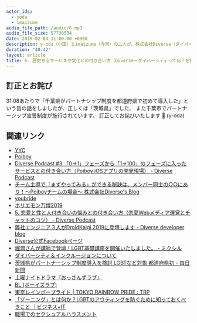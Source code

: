 ```yaml
---
actor_ids:
  - yoda
  - imaizume
audio_file_path: /audio/6.mp3
audio_file_size: 57730534
date: 2019-02-04 11:00:00 +0900
description: y-oda（小田）とimaizume（今泉）の二人が、株式会社Diverse（ダイバース）のマッチングアプリであるYYC（ワイワイシー）や、Diverseにおける多様性を認める文化、ダイバーシティに対するトレンドや疑問について話しました。
duration: "48:42"
layout: article
title: 6. 歴史あるサービスや文化との付き合い方（Diverse＝ダイバーシティって何？を掘り下げてみた）
---
```


## 訂正とお詫び

31:08あたりで「千葉県がパートナシップ制度を都道府県で初めて導入した」という旨の話をしましたが、正しくは「茨城県」でした、 また千葉市でパートナーシップ宣誓制度が施行されています。
訂正してお詫びいたします 🙇
(y-oda)

## 関連リンク

- [YYC](https://www.yyc.co.jp/)
- [Poiboy](https://poiboy.jp/)
- [Diverse Podcast #3 「0→1」フェーズから「1→100」のフェーズに入ったサービスとの付き合い方（Poiboy iOSアプリの開発現場） - Diverse Podcast](https://podcast.diverse-inc.com/episode/3)
- [チーム主導で「まずやってみる」ができる秘訣は、メンバー同士の○○にあり！～Poiboyチームの場合～ 株式会社Diverse's Blog](https://www.wantedly.com/companies/diverse-inc/post_articles/152446)
- [youbride](https://youbride.jp/)
- [ホリエモン万博2019](https://expo.horiemon.com/contents/#D)
- [5. 恋愛と性と人付き合いの悩みとの付き合い方（恋愛Webメディア運営とチャットのコツ） - Diverse Podcast](https://podcast.diverse-inc.com/episode/5)
- [弊社エンジニア３人がDroidKaigi 2019に登壇します - Diverse developer blog](https://developer.diverse-inc.com/entry/2018/11/14/155804)
- [Diverse公式Facebookページ](https://www.facebook.com/Diverse.inc/)
- [堀潤さんが講師で登壇！LGBT基礎講座を開催いたしました。 - ミクシル](https://mixil.mixi.co.jp/company/665)
- [ダイバーシティ＆インクルージョンについて](http://www.gewel.org/d-i/)
- [茨城県がパートナーシップ制度導入を検討 LGBTなど対象 都道府県初 - 毎日新聞](https://mainichi.jp/articles/20190129/k00/00m/040/233000c)
- [土曜ナイトドラマ『おっさんずラブ』](https://www.tv-asahi.co.jp/ossanslove/)
- [BL (ボーイズラブ)](https://ja.wikipedia.org/wiki/%E3%83%9C%E3%83%BC%E3%82%A4%E3%82%BA%E3%83%A9%E3%83%96)
- [東京レインボープライド \| TOKYO RAINBOW PRIDE : TRP](https://tokyorainbowpride.com/)
- [「ゾーニング」とは何か？LGBTのアウティングを防ぐために知っておくべきこと ｜ビジネス\+IT](https://www.sbbit.jp/article/cont1/35619)
- [職場でのセクシュアルハラスメント](https://www.mhlw.go.jp/content/11900000/000333507.pdf)
